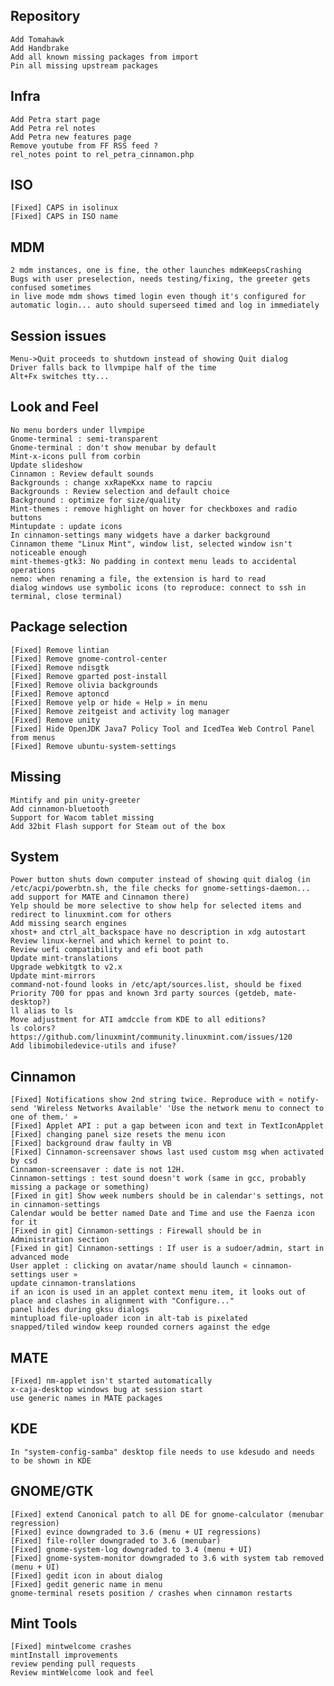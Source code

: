 Repository
----------
	Add Tomahawk
	Add Handbrake
	Add all known missing packages from import
	Pin all missing upstream packages
	
Infra	
-----
	Add Petra start page
	Add Petra rel notes
	Add Petra new features page
	Remove youtube from FF RSS feed ?
	rel_notes point to rel_petra_cinnamon.php
	
ISO	
---
	[Fixed] CAPS in isolinux
	[Fixed] CAPS in ISO name
	
MDM
---	
	2 mdm instances, one is fine, the other launches mdmKeepsCrashing
	Bugs with user preselection, needs testing/fixing, the greeter gets confused sometimes
	in live mode mdm shows timed login even though it's configured for automatic login... auto should superseed timed and log in immediately
	
Session issues	
--------------
	Menu->Quit proceeds to shutdown instead of showing Quit dialog
	Driver falls back to llvmpipe half of the time
	Alt+Fx switches tty...
	
Look and Feel
-------------	
	No menu borders under llvmpipe
	Gnome-terminal : semi-transparent
	Gnome-terminal : don't show menubar by default
	Mint-x-icons pull from corbin
	Update slideshow
	Cinnamon : Review default sounds
	Backgrounds : change xxRapeKxx name to rapciu
	Backgrounds : Review selection and default choice
	Background : optimize for size/quality
	Mint-themes : remove highlight on hover for checkboxes and radio buttons
	Mintupdate : update icons
	In cinnamon-settings many widgets have a darker background
	Cinnamon theme "Linux Mint", window list, selected window isn't noticeable enough   
	mint-themes-gtk3: No padding in context menu leads to accidental operations     
	nemo: when renaming a file, the extension is hard to read
	dialog windows use symbolic icons (to reproduce: connect to ssh in terminal, close terminal)
	
Package selection
-----------------
	[Fixed] Remove lintian
	[Fixed] Remove gnome-control-center
	[Fixed] Remove ndisgtk
	[Fixed] Remove gparted post-install
	[Fixed] Remove olivia backgrounds
	[Fixed] Remove aptoncd
	[Fixed] Remove yelp or hide « Help » in menu	
	[Fixed] Remove zeitgeist and activity log manager
	[Fixed] Remove unity	
	[Fixed] Hide OpenJDK Java7 Policy Tool and IcedTea Web Control Panel from menus
	[Fixed] Remove ubuntu-system-settings
	
Missing
-------
	Mintify and pin unity-greeter
	Add cinnamon-bluetooth
	Support for Wacom tablet missing
	Add 32bit Flash support for Steam out of the box
	
System
------	
	Power button shuts down computer instead of showing quit dialog (in /etc/acpi/powerbtn.sh, the file checks for gnome-settings-daemon... add support for MATE and Cinnamon there)
	Yelp should be more selective to show help for selected items and redirect to linuxmint.com for others
	Add missing search engines
	xhost+ and ctrl_alt_backspace have no description in xdg autostart
	Review linux-kernel and which kernel to point to.
	Review uefi compatibility and efi boot path
	Update mint-translations
	Upgrade webkitgtk to v2.x
	Update mint-mirrors
	command-not-found looks in /etc/apt/sources.list, should be fixed
	Priority 700 for ppas and known 3rd party sources (getdeb, mate-desktop?)
	ll alias to ls
	Move adjustment for ATI amdccle from KDE to all editions?
	ls colors? https://github.com/linuxmint/community.linuxmint.com/issues/120
	Add libimobiledevice-utils and ifuse?
	
Cinnamon
--------
	[Fixed] Notifications show 2nd string twice. Reproduce with « notify-send 'Wireless Networks Available' 'Use the network menu to connect to one of them.' »
	[Fixed] Applet API : put a gap between icon and text in TextIconApplet
	[Fixed] changing panel size resets the menu icon
	[Fixed] background draw faulty in VB
	[Fixed] Cinnamon-screensaver shows last used custom msg when activated by csd
	Cinnamon-screensaver : date is not 12H.	
	Cinnamon-settings : test sound doesn't work (same in gcc, probably missing a package or something)
	[Fixed in git] Show week numbers should be in calendar's settings, not in cinnamon-settings
	Calendar would be better named Date and Time and use the Faenza icon for it
	[Fixed in git] Cinnamon-settings : Firewall should be in Administration section
	[Fixed in git] Cinnamon-settings : If user is a sudoer/admin, start in advanced mode
	User applet : clicking on avatar/name should launch « cinnamon-settings user »
	update cinnamon-translations
	if an icon is used in an applet context menu item, it looks out of place and clashes in alignment with "Configure..."	
	panel hides during gksu dialogs
	mintupload file-uploader icon in alt-tab is pixelated
	snapped/tiled window keep rounded corners against the edge

MATE
----
	[Fixed] nm-applet isn't started automatically
	x-caja-desktop windows bug at session start
	use generic names in MATE packages

KDE
---
	In "system-config-samba" desktop file needs to use kdesudo and needs to be shown in KDE
	
GNOME/GTK
---------
	[Fixed] extend Canonical patch to all DE for gnome-calculator (menubar regression)
	[Fixed] evince downgraded to 3.6 (menu + UI regressions)
	[Fixed] file-roller downgraded to 3.6 (menubar)	
	[Fixed] gnome-system-log downgraded to 3.4 (menu + UI)
	[Fixed] gnome-system-monitor downgraded to 3.6 with system tab removed (menu + UI)	
	[Fixed] gedit icon in about dialog
	[Fixed] gedit generic name in menu
	gnome-terminal resets position / crashes when cinnamon restarts
	
Mint Tools
----------
	[Fixed] mintwelcome crashes
	mintInstall improvements
	review pending pull requests
	Review mintWelcome look and feel
	